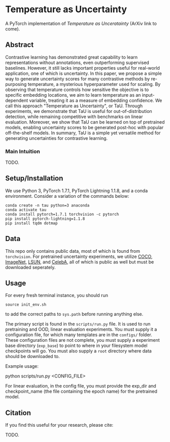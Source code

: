 # Temperature as Uncertainty

A PyTorch implementation of *Temperature as Unceratainty* (ArXiv link to come).

## Abstract 

Contrastive learning has demonstrated great capability to learn representations without annotations, even outperforming supervised baselines. However, it still lacks important properties useful for real-world application, one of which is uncertainty. In this paper, we propose a simple way to generate uncertainty scores for many contrastive methods by re-purposing temperature, a mysterious hyperparameter used for scaling. By observing that temperature controls how sensitive the objective is to specific embedding locations, we aim to learn temperature as an input-dependent variable, treating it as a measure of embedding confidence. We call this approach "Temperature as Uncertainty", or TaU. Through experiments, we demonstrate that TaU is useful for out-of-distribution detection, while remaining competitive with benchmarks on linear evaluation.  Moreover, we show that TaU can be learned on top of pretrained models, enabling uncertainty scores to be generated post-hoc with popular off-the-shelf models. In summary, TaU is a simple yet versatile method for generating uncertainties for contrastive learning.

### Main Intuition

TODO.

## Setup/Installation

We use Python 3, PyTorch 1.7.1, PyTorch Lightning 1.1.8, and a conda environment. Consider a variation of the commands below:

```
conda create -n tau python=3 anaconda
conda activate tau
conda install pytorch=1.7.1 torchvision -c pytorch
pip install pytorch-lightning=1.1.8
pip install tqdm dotmap
```

## Data

This repo only contains public data, most of which is found from `torchvision`. For pretrained uncertainty experiments, we utilize [COCO](https://cocodataset.org/#home), [ImageNet](https://www.image-net.org/), [LSUN](https://www.yf.io/p/lsun), and [CelebA](http://mmlab.ie.cuhk.edu.hk/projects/CelebA.html), all of which is public as well but must be downloaded seperately. 

## Usage

For every fresh terminal instance, you should run
```
source init_env.sh
```
to add the correct paths to `sys.path` before running anything else.

The primary script is found in the `scripts/run.py` file. It is used to run pretraining and OOD, linear evaluation experiments. You must supply it a configuration file, for which many templates are in the `configs/` folder. These configuration files are not complete, you must supply a experiment base directory (`exp_base`) to point to where in your filesystem model checkpoints will go. You must also supply a `root` directory where data should be downloaded to.

Example usage:

python scripts/run.py <CONFIG_FILE>

For linear evaluation, in the config file, you must provide the exp_dir and checkpoint_name (the file containing the epoch name) for the pretrained model.

## Citation

If you find this useful for your research, please cite:

TODO.
